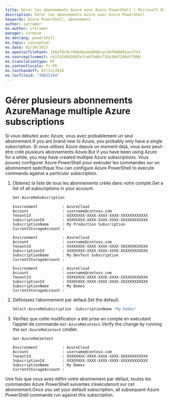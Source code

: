 ```yaml
---
title: Gérer les abonnements Azure avec Azure PowerShell | Microsoft Docs
description: Gérer les abonnements Azure avec Azure PowerShell
keywords: Azure PowerShell, abonnement
author: sptramer
ms.author: sttramer
manager: carmonm
ms.devlang: powershell
ms.topic: conceptual
ms.date: 03/30/2017
ms.openlocfilehash: 156ef9c9c7dbb0beda4098cac597b88091ac57d3
ms.sourcegitcommit: cb1fd248920d7efca67bd6c738a3b47206df7890
ms.translationtype: HT
ms.contentlocale: fr-FR
ms.lasthandoff: 07/13/2018
ms.locfileid: "39025104"
---
```

# <a name="manage-multiple-azure-subscriptions"></a><span data-ttu-id="7cb71-104">Gérer plusieurs abonnements Azure</span><span class="sxs-lookup"><span data-stu-id="7cb71-104">Manage multiple Azure subscriptions</span></span>

<span data-ttu-id="7cb71-105">Si vous débutez avec Azure, vous avez probablement un seul abonnement.</span><span class="sxs-lookup"><span data-stu-id="7cb71-105">If you are brand new to Azure, you probably only have a single subscription.</span></span> <span data-ttu-id="7cb71-106">Si vous utilisez Azure depuis un moment déjà, vous avez peut-être créé plusieurs abonnements Azure.</span><span class="sxs-lookup"><span data-stu-id="7cb71-106">But if you have been using Azure for a while, you may have created multiple Azure subscriptions.</span></span> <span data-ttu-id="7cb71-107">Vous pouvez configurer Azure PowerShell pour exécuter les commandes sur un abonnement spécifique.</span><span class="sxs-lookup"><span data-stu-id="7cb71-107">You can configure Azure PowerShell to execute commands against a particular subscription.</span></span>

1. <span data-ttu-id="7cb71-108">Obtenez la liste de tous les abonnements créés dans votre compte.</span><span class="sxs-lookup"><span data-stu-id="7cb71-108">Get a list of all subscriptions in your account.</span></span>

    ```powershell
    Get-AzureRmSubscription
    ```

    ```output
    Environment           : AzureCloud
    Account               : username@contoso.com
    TenantId              : XXXXXXXX-XXXX-XXXX-XXXX-XXXXXXXXXXXX
    SubscriptionId        : XXXXXXXX-XXXX-XXXX-XXXX-XXXXXXXXXXXX
    SubscriptionName      : My Production Subscription
    CurrentStorageAccount :

    Environment           : AzureCloud
    Account               : username@contoso.com
    TenantId              : XXXXXXXX-XXXX-XXXX-XXXX-XXXXXXXXXXXX
    SubscriptionId        : XXXXXXXX-XXXX-XXXX-XXXX-XXXXXXXXXXXX
    SubscriptionName      : My DevTest Subscription
    CurrentStorageAccount :

    Environment           : AzureCloud
    Account               : username@contoso.com
    TenantId              : XXXXXXXX-XXXX-XXXX-XXXX-XXXXXXXXXXXX
    SubscriptionId        : XXXXXXXX-XXXX-XXXX-XXXX-XXXXXXXXXXXX
    SubscriptionName      : My Demos
    CurrentStorageAccount :
    ```

2. <span data-ttu-id="7cb71-109">Définissez l’abonnement par défaut.</span><span class="sxs-lookup"><span data-stu-id="7cb71-109">Set the default.</span></span>

    ```powershell
    Select-AzureRmSubscription -SubscriptionName "My Demos"
    ```

3. <span data-ttu-id="7cb71-110">Vérifiez que cette modification a été prise en compte en exécutant l’applet de commande `Get-AzureRmContext`.</span><span class="sxs-lookup"><span data-stu-id="7cb71-110">Verify the change by running the `Get-AzureRmContext` cmdlet.</span></span>

    ```powershell
    Get-AzureRmContext
    ```

    ```output
    Environment           : AzureCloud
    Account               : username@contoso.com
    TenantId              : XXXXXXXX-XXXX-XXXX-XXXX-XXXXXXXXXXXX
    SubscriptionId        : XXXXXXXX-XXXX-XXXX-XXXX-XXXXXXXXXXXX
    SubscriptionName      : My Demos
    CurrentStorageAccount :
    ```

<span data-ttu-id="7cb71-111">Une fois que vous avez défini votre abonnement par défaut, toutes les commandes Azure PowerShell suivantes s’exécuteront sur cet abonnement.</span><span class="sxs-lookup"><span data-stu-id="7cb71-111">Once you set your default subscription, all subsequent Azure PowerShell commands run against this subscription.</span></span>
